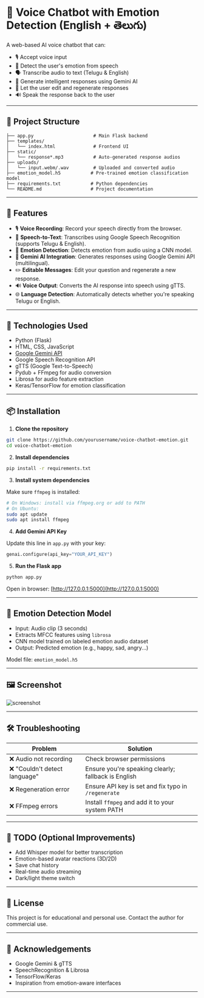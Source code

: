 # 🎤 Voice Chatbot with Emotion Detection (English + తెలుగు)

A web-based AI voice chatbot that can:
- 🎙️ Accept voice input
- 🧠 Detect the user's emotion from speech
- 🗣️ Transcribe audio to text (Telugu & English)
- 🤖 Generate intelligent responses using Gemini AI
- 🔁 Let the user edit and regenerate responses
- 🔊 Speak the response back to the user

---

## 📁 Project Structure

```
├── app.py                      # Main Flask backend
├── templates/
│   └── index.html              # Frontend UI
├── static/
│   └── response*.mp3           # Auto-generated response audios
├── uploads/
│   └── input.webm/.wav         # Uploaded and converted audio
├── emotion_model.h5           # Pre-trained emotion classification model
├── requirements.txt           # Python dependencies
└── README.md                  # Project documentation
```

---

## 🚀 Features

- 🎙️ **Voice Recording**: Record your speech directly from the browser.
- 🔁 **Speech-to-Text**: Transcribes using Google Speech Recognition (supports Telugu & English).
- 🧠 **Emotion Detection**: Detects emotion from audio using a CNN model.
- 🤖 **Gemini AI Integration**: Generates responses using Google Gemini API (multilingual).
- ✏️ **Editable Messages**: Edit your question and regenerate a new response.
- 🔊 **Voice Output**: Converts the AI response into speech using gTTS.
- 🌐 **Language Detection**: Automatically detects whether you're speaking Telugu or English.

---

## 🧪 Technologies Used

- Python (Flask)
- HTML, CSS, JavaScript
- [Google Gemini API](https://ai.google.dev/)
- Google Speech Recognition API
- gTTS (Google Text-to-Speech)
- Pydub + FFmpeg for audio conversion
- Librosa for audio feature extraction
- Keras/TensorFlow for emotion classification

---

## 📦 Installation

1. **Clone the repository**

```bash
git clone https://github.com/yourusername/voice-chatbot-emotion.git
cd voice-chatbot-emotion
```

2. **Install dependencies**

```bash
pip install -r requirements.txt
```

3. **Install system dependencies**

Make sure `ffmpeg` is installed:

```bash
# On Windows: install via ffmpeg.org or add to PATH
# On Ubuntu:
sudo apt update
sudo apt install ffmpeg
```

4. **Add Gemini API Key**

Update this line in `app.py` with your key:

```python
genai.configure(api_key="YOUR_API_KEY")
```

5. **Run the Flask app**

```bash
python app.py
```

Open in browser: [http://127.0.0.1:5000](http://127.0.0.1:5000)

---

## 🧠 Emotion Detection Model

- Input: Audio clip (3 seconds)
- Extracts MFCC features using `librosa`
- CNN model trained on labeled emotion audio dataset
- Output: Predicted emotion (e.g., happy, sad, angry...)

Model file: `emotion_model.h5`

---

## 🖼️ Screenshot

![screenshot](Output.png)

---

## 🛠️ Troubleshooting

| Problem | Solution |
|--------|----------|
| ❌ Audio not recording | Check browser permissions |
| ❌ "Couldn't detect language" | Ensure you're speaking clearly; fallback is English |
| ❌ Regeneration error | Ensure API key is set and fix typo in `/regenerate` |
| ❌ FFmpeg errors | Install `ffmpeg` and add it to your system PATH |

---

## 📌 TODO (Optional Improvements)

- Add Whisper model for better transcription
- Emotion-based avatar reactions (3D/2D)
- Save chat history
- Real-time audio streaming
- Dark/light theme switch

---

## 📄 License

This project is for educational and personal use. Contact the author for commercial use.

---

## 🙌 Acknowledgements

- Google Gemini & gTTS
- SpeechRecognition & Librosa
- TensorFlow/Keras
- Inspiration from emotion-aware interfaces

---
